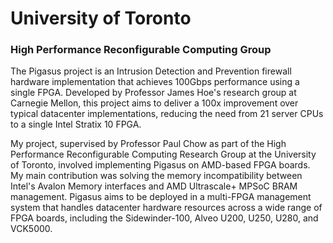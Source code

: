 # University of Toronto

### High Performance Reconfigurable Computing Group

The Pigasus project is an Intrusion Detection and Prevention firewall hardware implementation that achieves 100Gbps performance using a single FPGA. Developed by Professor James Hoe's research group at Carnegie Mellon, this project aims to deliver a 100x improvement over typical datacenter implementations, reducing the need from 21 server CPUs to a single Intel Stratix 10 FPGA.

My project, supervised by Professor Paul Chow as part of the High Performance Reconfigurable Computing Research Group at the University of Toronto, involved implementing Pigasus on AMD-based FPGA boards. My main contribution was solving the memory incompatibility between Intel's Avalon Memory interfaces and AMD Ultrascale+ MPSoC BRAM management. Pigasus aims to be deployed in a multi-FPGA management system that handles datacenter hardware resources across a wide range of FPGA boards, including the Sidewinder-100, Alveo U200, U250, U280, and VCK5000.
